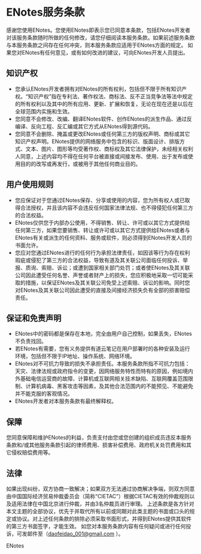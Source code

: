 # ENotes服务条款

感谢您使用ENotes。您使用ENotes即表示您已同意本条款，包括ENotes开发者对该服务条款随时所做的任何修改，请您仔细阅读本服务条款。如果前述服务条款与本服务条款之间存在任何冲突，则本服务条款应适用于ENotes方面的规定。
如果您对ENotes有任何意见，或有如何改进的建议，可向ENotes开发人员提出。

## 知识产权
- 您承认ENotes开发者拥有对ENotes的所有权利，包括但不限于所有知识产权。“知识产权”指在专利法、著作权法、商标法、反不正当竞争法等法中规定的所有权利以及其中的所有应用、更新、扩展和恢复，无论在现在还是以后在全球范围内实施和生效。<br>
- 您同意不会修改、改编、翻译ENotes软件、创作ENotes的派生作品、通过反编译、反向工程、反汇编或其它方式从ENotes得到源代码。<br>
- 您同意不会删除、掩盖或更改ENotes或任何第三方的版权声明、商标或其它知识产权声明。ENotes提供的网络服务中包含的标识、版面设计、排版方式、文本、图片、图形等均受著作权、商标权及其它法律保护，未经相关权利人同意，上述内容均不得在任何平台被直接或间接发布、使用、出于发布或使用目的的改写或再发行，或被用于其他任何商业目的。

## 用户使用规则
+ 您应保证对于您通过ENotes保存、分享或使用的内容，您为所有权人或已取得合法授权，并且该内容不会违反任何国家法律法规、也不得侵犯任何第三方的合法权益。<br>
+ ENotes仅供您于内部办公使用，不得销售、转让、许可或以其它方式提供给任何第三方，如果您要销售、转让或许可或以其它方式提供给ENotes或者与ENotes有关或派生的任何资料、服务或软件，则必须得到ENotes开发人员的书面允许。<br>
+ 您应对您通过ENotes进行的任何行为承担法律责任，如因该等行为存在权利瑕疵或侵犯了第三方的合法权益，导致有道及其关联公司面临任何投诉、举报、质询、索赔、诉讼；或遭到国家相关部门处罚；或者使ENotes及其关联公司因此遭受任何名誉、声誉或者财产上的损失，您应积极地采取一切可能采取的措施，以保证ENotes及其关联公司免受上述索赔、诉讼的影响。同时您对ENotes及其关联公司因此遭受的直接及间接经济损失负有全部的损害赔偿责任。

## 保证和免责声明
- ENotes中的密码都是保存在本地，完全由用户自己控制，如果丢失，ENotes不负责找回。
- 若ENotes有需要，您有义务提供有道云笔记在用户部署时的各种安装及运行环境，包括但不限于IP地址、操作系统、网络环境。
- ENotes对不可抗力导致的损失不承担责任。本服务条款所指不可抗力包括：天灾、法律法规或政府指令的变更，因网络服务特性而特有的原因，例如境内外基础电信运营商的故障、计算机或互联网相关技术缺陷、互联网覆盖范围限制、计算机病毒、黑客攻击等因素，及其他合法范围内的不能预见、不能避免并不能克服的客观情况。
- ENotes开发者对本服务条款有最终解释权。

## 保障
您同意保障和维护ENotes的利益，负责支付由您或您创建的组织成员违反本服务条款和/或其他服务条款引起的律师费用、损害补偿费用、政府机关处罚费用和其它侵权赔偿费用等。

## 法律
如果出现纠纷，双方协商一致解决；如果双方无法通过协商解决争端，则双方同意由中国国际经济贸易仲裁委员会（简称“CIETAC”）根据CIETAC有效的仲裁规则以及适用法律在中国北京进行仲裁，并由3名仲裁员进行审理。
上述条款是各方针对本文主题的全部协议，优先于并取代所有以前或同期对此类主题的书面或口头的规定或协议。对上述任何条款的排除必须采取书面形式，并得到ENotes提供其软件的第三方书面签字，才能生效。
如您对本服务条款内容有任何疑问或进行任何投诉，可发邮件至（daofeidao_001@gmail.com ）。

ENotes
